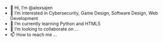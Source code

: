 - 👋 Hi, I’m @alexsajen
- 👀 I’m interested in Cybersecurity, Game Design, Software Design, Web Development
- 🌱 I’m currently learning Python and HTML5
- 💞️ I’m looking to collaborate on ...
- 📫 How to reach me ...

<!---
alexsajen/alexsajen is a ✨ special ✨ repository because its `README.md` (this file) appears on your GitHub profile.
You can click the Preview link to take a look at your changes.
--->
